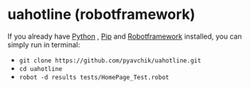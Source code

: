 # uahotline (robotframework)
If you already have [Python](https://www.python.org) , [Pip](http://pip-installer.org) and [Robotframework](http://robotframework.org) installed, you can simply run in terminal:

* `git clone https://github.com/pyavchik/uahotline.git`
* `cd uahotline`
* `robot -d results tests/HomePage_Test.robot`
